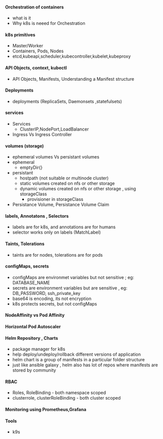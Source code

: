 #### Orchestration of containers 
* what is it 
* Why k8s is neeed for Orchestration
#### k8s primitives
* Master/Worker
* Containers, Pods, Nodes
* etcd,kubeapi,scheduler,kubecontroller,kubelet,kubeproxy
#### API Objects, context, kubectl 
- API Objects, Manifests, Understanding a Manifest structure
#### Deployments
* deployments (ReplicaSets, Daemonsets ,statefulsets)
#### services
* Services
    + ClusterIP,NodePort,LoadBalancer
* Ingress Vs Ingress Controller
#### volumes (storage)
- ephemeral volumes Vs persistant volumes
- ephemeral
    - emptyDir{} 
- persistant
    - hostpath (not suitable or multinode cluster)
    - static volumes created on nfs or other storage 
    - dynamic volumes created on nfs or other storage , using storageClass 
        - provisioner in storageClass
- Persistance Volume, Persistance Volume Claim
#### labels, Annotatons , Selectors
- labels are for k8s, and annotations are for humans 
- selector works only on labels (MatchLabel)
#### Taints, Tolerations
- taints are for nodes, tolerations are for pods 
#### configMaps, secrets
- configMaps are environmet variables but not sensitive ; eg: DATABASE_NAME 
- secrets are environment variables but are sensitive , eg: DB_PASSWORD, ssh_private_key
- base64 is encoding, its not encryption 
- k8s protects secrets, but not configMaps
#### NodeAffinity vs Pod Affinity
#### Horizontal Pod Autoscaler
#### Helm Repository , Charts 
- package manager for k8s 
- help deploy/undeploy/rollback different versions of application 
- helm chart is a group of manifests in a particular folder structure
- just like ansible galaxy , helm also has lot of repos where manifests are stored by community 
#### RBAC
- Roles, RoleBinding - both namespace scoped 
- clusterrole, clusterRoleBinding - both cluster scoped 
#### Monitoring using Prometheus,Grafana 
#### Tools 
- k9s